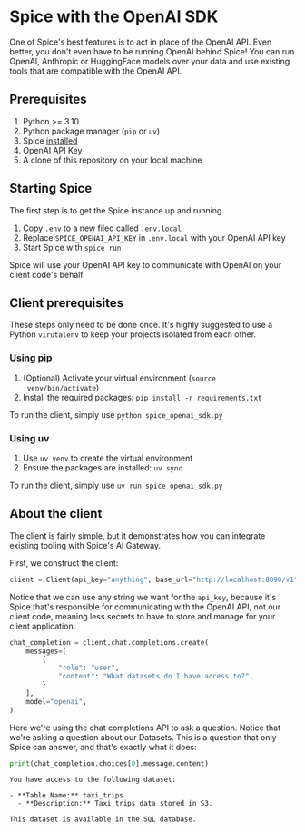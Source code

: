 # Spice with the OpenAI SDK

One of Spice's best features is to act in place of the OpenAI API. Even better, you don't even have to be running OpenAI behind Spice! You can run OpenAI, Anthropic or HuggingFace models over your data and use existing tools that are compatible with the OpenAI API.

## Prerequisites

1. Python >= 3.10
2. Python package manager (`pip` or `uv`)
3. Spice [installed](https://docs.spiceai.org/getting-started)
3. OpenAI API Key
4. A clone of this repository on your local machine

## Starting Spice

The first step is to get the Spice instance up and running.

1. Copy `.env` to a new filed called `.env.local`
2. Replace `SPICE_OPENAI_API_KEY` in `.env.local` with your OpenAI API key
3. Start Spice with `spice run`

Spice will use your OpenAI API key to communicate with OpenAI on your client code's behalf.

## Client prerequisites

These steps only need to be done once. It's highly suggested to use a Python `virutalenv` to keep your projects isolated from each other.

### Using pip

1. (Optional) Activate your virtual environment (`source .venv/bin/activate`)
2. Install the required packages: `pip install -r requirements.txt`

To run the client, simply use `python spice_openai_sdk.py`

### Using uv

1. Use `uv venv` to create the virtual environment
2. Ensure the packages are installed: `uv sync`

To run the client, simply use `uv run spice_openai_sdk.py`

## About the client

The client is fairly simple, but it demonstrates how you can integrate existing tooling with Spice's AI Gateway.

First, we construct the client:

```python
client = Client(api_key="anything", base_url="http://localhost:8090/v1")
```

Notice that we can use any string we want for the `api_key`, because it's Spice that's responsible for communicating with the OpenAI API, not our client code, meaning less secrets to have to store and manage for your client application.

```python
chat_completion = client.chat.completions.create(
    messages=[
        {
            "role": "user",
            "content": "What datasets do I have access to?",
        }
    ],
    model="openai",
)
```

Here we're using the chat completions API to ask a question. Notice that we're asking a question about our Datasets. This is a question that only Spice can answer, and that's exactly what it does:

```python
print(chat_completion.choices[0].message.content)
```

```shell
You have access to the following dataset:

- **Table Name:** taxi_trips
  - **Description:** Taxi trips data stored in S3.

This dataset is available in the SQL database.
```
